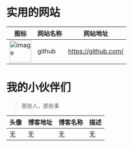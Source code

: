 # 实用的网站
|图标|网站名称|网站地址|
|---|-------|-------|
|<img width="57" alt="image" src="https://github.com/user-attachments/assets/678db024-cbe5-4453-9269-8c65836f9bb8">|github|https://github.com/|




# 我的小伙伴们
> 那些人，那些事

|          头像        |       博客地址      |       博客名称        |        描述        |
|----------------------|--------------------|---------------------|-------------------|
|无|无|无|无|
